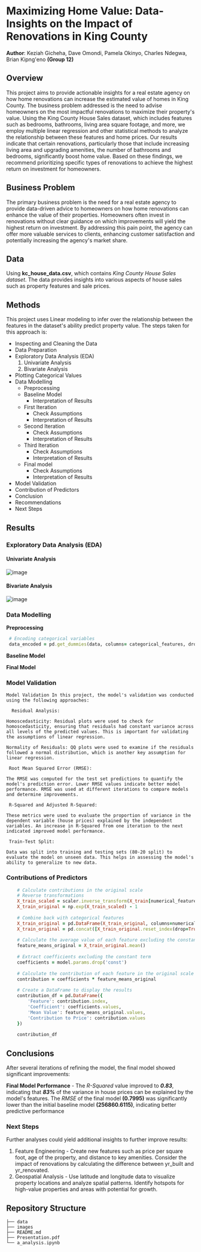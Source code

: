 # Maximizing Home Value: Data-Insights on the Impact of Renovations in King County

**Author**: Keziah Gicheha, Dave Omondi, Pamela Okinyo, Charles Ndegwa, Brian Kipng'eno **(Group 12)**

## Overview
This project aims to provide actionable insights for a real estate agency on how home renovations can increase the estimated value of homes in King County. The business problem addressed is the need to advise homeowners on the most impactful renovations to maximize their property's value. Using the King County House Sales dataset, which includes features such as bedrooms, bathrooms, living area square footage, and more, we employ multiple linear regression and other statistical methods to analyze the relationship between these features and home prices. Our results indicate that certain renovations, particularly those that include increasing living area and upgrading amenities, the number of bathrooms and bedrooms, significantly boost home value. Based on these findings, we recommend prioritizing specific types of renovations to achieve the highest return on investment for homeowners.

## Business Problem
The primary business problem is the need for a real estate agency to provide data-driven advice to homeowners on how home renovations can enhance the value of their properties. Homeowners often invest in renovations without clear guidance on which improvements will yield the highest return on investment. By addressing this pain point, the agency can offer more valuable services to clients, enhancing customer satisfaction and potentially increasing the agency's market share.

## Data
Using **kc_house_data.csv**, which contains _King County House Sales dataset_. The data provides insights into various aspects of house sales such as property features and sale prices.

## Methods
This project uses Linear modeling to infer over the relationship between the features in the dataset's ability predict property value. The steps taken for this approach is:
+ Inspecting and Cleaning the Data
+ Data Preparation
+ Exploratory Data Analysis (EDA)
  1. Univariate Analysis
  2. Bivariate Analysis
+ Plotting Categorical Values
+ Data Modelling
    - Preprocessing
    - Baseline Model
       - Interpretation of Results
    - First Iteration
       - Check Assumptions
       - Interpretation of Results
    - Second Iteration
        - Check Assumptions
        - Interpretation of Results
    - Third Iteration
        - Check Assumptions
        - Interpretation of Results
    - Final model
        - Check Assumptions
        - Interpretation of Results
+ Model Validation
+ Contribution of Predictors
+ Conclusion
+ Recommendations
+ Next Steps
    
## Results
   ### Exploratory Data Analysis (EDA)
   #### Univariate Analysis
  ![image](https://github.com/user-attachments/assets/9169a3bc-f9a8-476a-97fc-48d7d591f058)

     
   #### Bivariate Analysis
  ![image](https://github.com/user-attachments/assets/0dc92061-0f7d-483f-98b8-910834483926)



   ### Data Modelling
     
  **Preprocessing**
  ```ruby
   # Encoding categorical variables
   data_encoded = pd.get_dummies(data, columns= categorical_features, drop_first=True)
  ```
           
   **Baseline Model**
   
   **Final Model**
     
   ### Model Validation
    Model Validation In this project, the model's validation was conducted using the following approaches:
    
      Residual Analysis:
    
    Homoscedasticity: Residual plots were used to check for homoscedasticity, ensuring that residuals had constant variance across all levels of the predicted values. This is important for validating the assumptions of linear regression.
    
    Normality of Residuals: QQ plots were used to examine if the residuals followed a normal distribution, which is another key assumption for linear regression.
    
     Root Mean Squared Error (RMSE):
    
    The RMSE was computed for the test set predictions to quantify the model's prediction error. Lower RMSE values indicate better model performance. RMSE was used at different iterations to compare models and determine improvements.
    
     R-Squared and Adjusted R-Squared:
    
    These metrics were used to evaluate the proportion of variance in the dependent variable (house prices) explained by the independent variables. An increase in R-Squared from one iteration to the next indicated improved model performance.
    
     Train-Test Split:
    
    Data was split into training and testing sets (80-20 split) to evaluate the model on unseen data. This helps in assessing the model's ability to generalize to new data.
  
  ### Contributions of Predictors
```ruby
    # Calculate contributions in the original scale
    # Reverse transformations
    X_train_scaled = scaler.inverse_transform(X_train[numerical_features])
    X_train_original = np.exp(X_train_scaled) - 1
    
    # Combine back with categorical features
    X_train_original = pd.DataFrame(X_train_original, columns=numerical_features)
    X_train_original = pd.concat([X_train_original.reset_index(drop=True), X_train.drop(columns=numerical_features).reset_index(drop=True)], axis=1)
    
    # Calculate the average value of each feature excluding the constant term
    feature_means_original = X_train_original.mean()
    
    # Extract coefficients excluding the constant term
    coefficients = model.params.drop('const')
    
    # Calculate the contribution of each feature in the original scale
    contribution = coefficients * feature_means_original
    
    # Create a DataFrame to display the results
    contribution_df = pd.DataFrame({
        'Feature': contribution.index,
        'Coefficient': coefficients.values,
        'Mean Value': feature_means_original.values,
        'Contribution to Price': contribution.values
    })
    
    contribution_df
```

## Conclusions
After several iterations of refining the model, the final model showed significant improvements:

**Final Model Performance** - The _R-Squared_ value improved to **_0.83_**, indicating that **_83%_** of the variance in house prices can be explained by the model's features. The _RMSE_ of the final model **(0.7995)** was significantly lower than the initial baseline model **(256860.6115)**, indicating better predictive performance

### Next Steps
Further analyses could yield additional insights to further improve results:
1. Feature Engineering - Create new features such as price per square foot, age of the property, and distance to key amenities. Consider the impact of renovations by calculating the difference between yr_built and yr_renovated.
2. Geospatial Analysis - Use latitude and longitude data to visualize property locations and analyze spatial patterns. Identify hotspots for high-value properties and areas with potential for growth.

## Repository Structure

```
├── data
├── images
├── README.md
├── Presentation.pdf
└── a_analysis.ipynb
```
